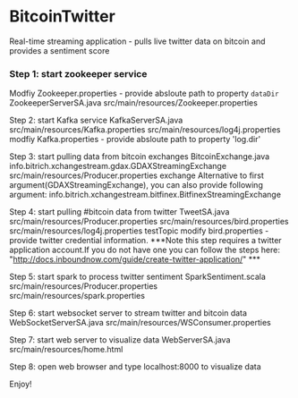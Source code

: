 # BitcoinTwitter
Real-time streaming application - pulls live twitter data on bitcoin and provides a sentiment score


### Step 1: start zookeeper service ###
 Modfiy Zookeeper.properties - provide absloute path to property `dataDir`
    ZookeeperServerSA.java src/main/resources/Zookeeper.properties
   

Step 2: start Kafka service
KafkaServerSA.java src/main/resources/Kafka.properties src/main/resources/log4j.properties
  modfiy Kafka.properties - provide absloute path to property 'log.dir'

Step 3: start pulling data from bitcoin exchanges
BitcoinExchange.java info.bitrich.xchangestream.gdax.GDAXStreamingExchange src/main/resources/Producer.properties exchange
  Alternative to first argument(GDAXStreamingExchange), you can also provide following argument: info.bitrich.xchangestream.bitfinex.BitfinexStreamingExchange

Step 4: start pulling #bitcoin data from twitter
TweetSA.java src/main/resources/Producer.properties src/main/resources/bird.properties src/main/resources/log4j.properties testTopic
  modify bird.properties - provide twitter credential information. 
  ***Note this step requires a twitter application account.If you do not have one you can follow the steps here: "http://docs.inboundnow.com/guide/create-twitter-application/" ***

Step 5: start spark to process twitter sentiment
SparkSentiment.scala src/main/resources/Producer.properties src/main/resources/spark.properties

Step 6: start websocket server to stream twitter and bitcoin data
WebSocketServerSA.java src/main/resources/WSConsumer.properties

Step 7: start web server to visualize data
WebServerSA.java src/main/resources/home.html

Step 8: open web browser and type localhost:8000 to visualize data

Enjoy!
